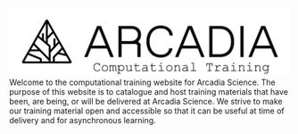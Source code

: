 ![](_static/arcadia_computational_training.png)
Welcome to the computational training website for Arcadia Science.
The purpose of this website is to catalogue and host training materials that have been, are being, or will be delivered at Arcadia Science.
We strive to make our training material open and accessible so that it can be useful at time of delivery and for asynchronous learning.
